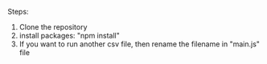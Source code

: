 Steps:
  1. Clone the repository
  2. install packages: "npm install"	
  3. If you want to run another csv file, then rename the filename in "main.js" file
